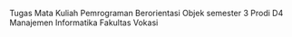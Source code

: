 Tugas Mata Kuliah Pemrograman Berorientasi Objek semester 3 Prodi D4 Manajemen Informatika Fakultas Vokasi

